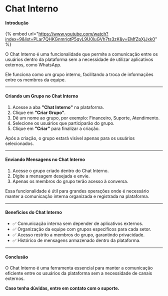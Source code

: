 # Chat Interno

#### Introdução

{% embed url="https://www.youtube.com/watch?index=9&list=PLar7QHKGnmrigtP5qvL9U0luGVh7ts3zK&v=EMfZpXjJxk0" %}

O Chat Interno é uma funcionalidade que permite a comunicação entre os usuários dentro da plataforma sem a necessidade de utilizar aplicativos externos, como WhatsApp.

Ele funciona como um grupo interno, facilitando a troca de informações entre os membros da equipe.

***

#### Criando um Grupo no Chat Interno

1. Acesse a aba **"Chat Interno"** na plataforma.
2. Clique em **"Criar Grupo"**.
3. Dê um nome ao grupo, por exemplo: Financeiro, Suporte, Atendimento.
4. Selecione os usuários que participarão do grupo.
5. Clique em **"Criar"** para finalizar a criação.

Após a criação, o grupo estará visível apenas para os usuários selecionados.

***

#### Enviando Mensagens no Chat Interno

1. Acesse o grupo criado dentro do Chat Interno.
2. Digite a mensagem desejada e envie.
3. Apenas os membros do grupo terão acesso à conversa.

Essa funcionalidade é útil para grandes operações onde é necessário manter a comunicação interna organizada e registrada na plataforma.

***

#### Benefícios do Chat Interno

* ✅ Comunicação interna sem depender de aplicativos externos.
* ✅ Organização da equipe com grupos específicos para cada setor.
* ✅ Acesso restrito a membros do grupo, garantindo privacidade.
* ✅ Histórico de mensagens armazenado dentro da plataforma.

***

#### Conclusão

O Chat Interno é uma ferramenta essencial para manter a comunicação eficiente entre os usuários da plataforma sem a necessidade de canais externos.

**Caso tenha dúvidas, entre em contato com o suporte.**
